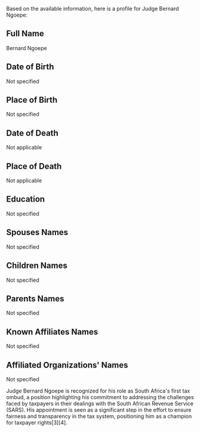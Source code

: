 Based on the available information, here is a profile for Judge Bernard Ngoepe:

## Full Name
Bernard Ngoepe

## Date of Birth
Not specified

## Place of Birth
Not specified

## Date of Death
Not applicable

## Place of Death
Not applicable

## Education
Not specified

## Spouses Names
Not specified

## Children Names
Not specified

## Parents Names
Not specified

## Known Affiliates Names
Not specified

## Affiliated Organizations' Names
Not specified

Judge Bernard Ngoepe is recognized for his role as South Africa's first tax ombud, a position highlighting his commitment to addressing the challenges faced by taxpayers in their dealings with the South African Revenue Service (SARS). His appointment is seen as a significant step in the effort to ensure fairness and transparency in the tax system, positioning him as a champion for taxpayer rights[3][4].

